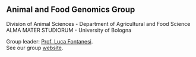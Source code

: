 ## Animal and Food Genomics Group  
Division of Animal Sciences - Department of Agricultural and Food Science\
ALMA MATER STUDIORUM - University of Bologna

Group leader: [Prof. Luca Fontanesi](https://www.unibo.it/sitoweb/luca.fontanesi/en).\
See our group [website](https://site.unibo.it/animal-and-food-genomics/en).



